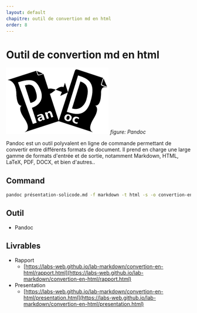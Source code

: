 ```yaml
---
layout: default
chapitre: outil de convertion md en html
order: 8
---
```

# Outil de convertion md en html

![Pandoc](./images/pandoc.png)
*figure: Pandoc*

<!-- note -->
Pandoc est un outil polyvalent en ligne de commande permettant de convertir entre différents formats de document. Il prend en charge une large gamme de formats d'entrée et de sortie, notamment Markdown, HTML, LaTeX, PDF, DOCX, et bien d'autres..

## Command

```bash
pandoc présentation-solicode.md -f markdown -t html -s -o convertion-en-html.html
```

## Outil

- Pandoc

## Livrables

- Rapport
  - [https://labs-web.github.io/lab-markdown/convertion-en-html/rapport.html](https://labs-web.github.io/lab-markdown/convertion-en-html/rapport.html)
- Presentation
  - [https://labs-web.github.io/lab-markdown/convertion-en-html/presentation.html](https://labs-web.github.io/lab-markdown/convertion-en-html/presentation.html)
